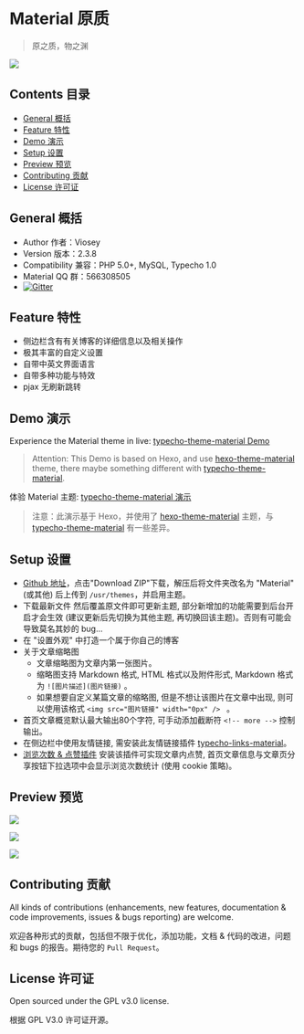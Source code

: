 # Material 原质

>原之质，物之渊

![](https://qiniu.viosey.com/img/Material-Phone-Render.png)


## Contents 目录

- [General 概括](#general-概括)
- [Feature 特性](#feature-特性)
- [Demo 演示](#demo-演示)
- [Setup 设置](#setup-设置)
- [Preview 预览](#preview-预览)
- [Contributing 贡献](#contributing-贡献)
- [License 许可证](#license-许可证)


## General 概括

- Author 作者：Viosey
- Version 版本：2.3.8
- Compatibility 兼容：PHP 5.0+, MySQL, Typecho 1.0
- Material QQ 群：566308505
- [![Gitter](https://img.shields.io/gitter/room/material-theme/typecho.svg?style=flat-square)](https://gitter.im/material-theme/typecho?utm_source=share-link&utm_medium=link&utm_campaign=share-link)


## Feature 特性

- 侧边栏含有有关博客的详细信息以及相关操作
- 极其丰富的自定义设置
- 自带中英文界面语言
- 自带多种功能与特效
- pjax 无刷新跳转

## Demo 演示

Experience the Material theme in live: [typecho-theme-material Demo](https://blog.viosey.com)

>Attention: This Demo is based on Hexo, and use [hexo-theme-material](https://github.com/viosey/hexo-theme-material) theme, there maybe something different with [typecho-theme-material](https://github.com/viosey/typecho-theme-material).

体验 Material 主题: [typecho-theme-material 演示](https://blog.viosey.com)

>注意：此演示基于 Hexo，并使用了 [hexo-theme-material](https://github.com/viosey/hexo-theme-material) 主题，与 [typecho-theme-material](https://github.com/viosey/typecho-theme-material) 有一些差异。

## Setup 设置

- [Github 地址](https://github.com/viosey/typecho-theme-material)，点击"Download ZIP"下载，解压后将文件夹改名为 "Material"(或其他) 后上传到 `/usr/themes`，并启用主题。
- 下载最新文件 然后覆盖原文件即可更新主题, 部分新增加的功能需要到后台开启才会生效 (建议更新后先切换为其他主题, 再切换回该主题)。否则有可能会导致莫名其妙的 bug...
- 在 "设置外观" 中打造一个属于你自己的博客
- 关于文章缩略图
	- 文章缩略图为文章内第一张图片。
	- 缩略图支持 Markdown 格式, HTML 格式以及附件形式, Markdown 格式为 `![图片描述](图片链接)` 。
	- 如果想要自定义某篇文章的缩略图, 但是不想让该图片在文章中出现, 则可以使用该格式 `<img src="图片链接" width="0px" /> ` 。
- 首页文章概览默认最大输出80个字符, 可手动添加截断符 `<!-- more -->` 控制输出。
- 在侧边栏中使用友情链接, 需安装此友情链接插件  [typecho-links-material](https://github.com/viosey/typecho-links-material)。
- [浏览次数 & 点赞插件](http://qiniu.viosey.com/zipTeStat.zip) 安装该插件可实现文章内点赞, 首页文章信息与文章页分享按钮下拉选项中会显示浏览次数统计 (使用 cookie 策略)。


## Preview 预览


![](https://qiniu.viosey.com/img/typecho-theme-material-screenshot.jpg)

![](https://qiniu.viosey.com/img/typecho-theme-material-vertical.jpg)

![](https://qiniu.viosey.com/img/TM-2.0-Rem-1.png)


## Contributing 贡献

All kinds of contributions (enhancements, new features, documentation & code improvements, issues & bugs reporting) are welcome.

欢迎各种形式的贡献，包括但不限于优化，添加功能，文档 & 代码的改进，问题和 bugs 的报告。期待您的 `Pull Request`。


## License 许可证

Open sourced under the GPL v3.0 license.

根据 GPL V3.0 许可证开源。